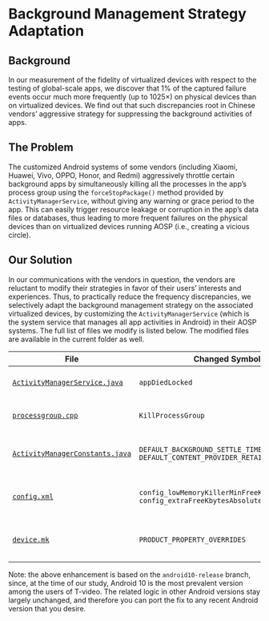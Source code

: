 # Background Management Strategy Adaptation

## Background

In our measurement of the fidelity of virtualized devices with respect to the testing of global-scale apps,
we discover that 1% of the captured failure events occur
much more frequently (up to 1025×) on physical devices
than on virtualized devices.
We find out that such discrepancies root in Chinese vendors’ aggressive strategy for suppressing the background activities of apps.

## The Problem

The customized Android systems of some vendors (including Xiaomi, Huawei, Vivo, OPPO, Honor, and Redmi) aggressively throttle certain background apps by simultaneously killing all the processes in the app’s process group using the `forceStopPackage()` method provided by `ActivityManagerService`, without giving any warning or grace period to the app.
This can easily trigger resource leakage or corruption in the app’s data files or databases, thus leading to more frequent failures on the physical devices than on virtualized devices running AOSP (i.e., creating a vicious circle).

## Our Solution

In our communications with the vendors in question, the vendors are reluctant to modify their strategies in favor of their users’ interests and experiences.
Thus, to practically reduce the frequency discrepancies, we selectively adapt the background management strategy on the associated virtualized devices, by customizing the `ActivityManagerService` (which is the system service that manages all app activities in Android) in their AOSP systems.
The full list of files we modify is listed below. The modified files are available in the current folder as well.

| File | Changed Symbols | Purpose | Location in AOSP |
| ---- | ---- | ---- | ---- |
|   [`ActivityManagerService.java`](ActivityManagerService.java)   |   `appDiedLocked`   |  Atomic Process Group Killing  | `frameworks/base/services/core/java/com/android/server/am/ActivityManagerService.java` |
|   [`processgroup.cpp`](processgroup.cpp)   |   `KillProcessGroup`   |  Atomic Process Group Killing  | `system/core/libprocessgroup/processgroup.cpp` |
|   [`ActivityManagerConstants.java`](ActivityManagerConstants.java)   |   `DEFAULT_BACKGROUND_SETTLE_TIME, DEFAULT_CONTENT_PROVIDER_RETAIN_TIME`   |  Background Management Strategy Tuning  | `frameworks/base/services/core/java/com/android/server/am/ActivityManagerConstants.java` |
|   [`config.xml`](config.xml)   |   `config_lowMemoryKillerMinFreeKbytesAbsolute, config_extraFreeKbytesAbsolute`   |  Background Management Strategy Tuning  | `frameworks/base/core/res/res/values/config.xml` |
|   [`device.mk`](device.mk)   |   `PRODUCT_PROPERTY_OVERRIDES`   |  Background Management Strategy Tuning   | `device/google/cuttlefish/shared/device.mk` |


Note: the above enhancement is based on the `android10-release` branch, since, at the time of our study, Android 10 is the most prevalent version among the users of T-video.
The related logic in other Android versions stay largely unchanged, and therefore you can port the fix to any recent Android version that you desire. 
